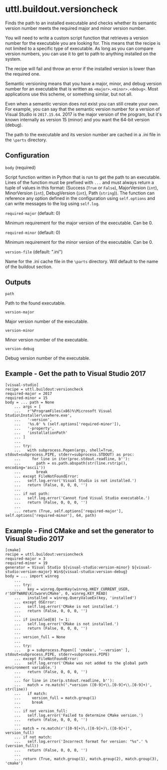# uttl.buildout.versioncheck

Finds the path to an installed executable and checks whether its semantic version number meets the required major and minor version number.

You will need to write a custom script function that retrieves a version number for the executable you are looking for. This means that the recipe is not limited to a specific type of executable. As long as you can compare version numbers, you can use it to get to path to anything installed on the system.

The recipe will fail and throw an error if the installed version is lower than the required one.

Semantic versioning means that you have a major, minor, and debug version number for an executable that is written as `<major>.<minor>.<debug>`. Most applications use this scheme, or something similar, but not all.

Even when a semantic version does not exist you can still create your own. For example, you can say that the semantic version number for a version of Visual Studio is `2017.15.64`. 2017 is the major version of the program, but it's known internally as version 15 (minor) and you want the 64-bit version (debug).

The path to the executable and its version number are cached in a .ini file in the `\parts` directory.

## Configuration

`body` (required)

Script function written in Python that is run to get the path to an executable. Lines of the function must be prefixed with `...` and must always return a tuple of values in this format: (Success (`True` or `False`), MajorVersion (`int`), MinorVersion (`int`), DebugVersion (`int`), Path (`string`)). The function can reference any option defined in the configuration using `self.options` and can write messages to the log using `self.log`.

`required-major` (default: 0)

Minimum requirement for the major version of the executable. Can be 0.

`required-minor` (default: 0)

Minimum requirement for the minor version of the executable. Can be 0.

`version-file` (default: "<name>.ini")

Name for the .ini cache file in the `\parts` directory. Will default to the name of the buildout section.

## Outputs

`path`

Path to the found executable.

`version-major`

Major version number of the executable.

`version-minor`

Minor version number of the executable.

`version-debug`

Debug version number of the executable.

## Example - Get the path to Visual Studio 2017

    [visual-studio]
    recipe = uttl.buildout:versioncheck
    required-major = 2017
    required-minor = 15
    body = ... path = None
        ... args = [ 
        ...   r'%ProgramFiles(x86)%\Microsoft Visual Studio\Installer\vswhere.exe',
        ...   '-version',
        ...   '%s.0' % (self.options['required-minor']),
        ...   '-property',
        ...   'installationPath'
        ... ]
        ...
        ... try:
        ...   with subprocess.Popen(args, shell=True, stdout=subprocess.PIPE, stderr=subprocess.STDOUT) as proc:
        ...     for line in iter(proc.stdout.readline, b''):
        ...       path = os.path.abspath(str(line.rstrip(), encoding='ascii'))
        ...       break
        ... except FileNotFoundError:
        ...   self.log.error('Visual Studio is not installed.')
        ...   return (False, 0, 0, 0, '')
        ...
        ... if not path:
        ...   self.log.error('Cannot find Visual Studio executable.')
        ...   return (False, 0, 0, 0, '')
        ...
        ... return (True, self.options['required-major'], self.options['required-minor'], 64, path)

## Example - Find CMake and set the generator to Visual Studio 2017

	[cmake]
	recipe = uttl.buildout:versioncheck
	required-major = 3
	required-minor = 19
	generator = Visual Studio ${visual-studio:version-minor} ${visual-studio:version-major} Win${visual-studio:version-debug}
	body = ... import winreg
		...
		... try:
		...   key = winreg.OpenKey(winreg.HKEY_CURRENT_USER, r'SOFTWARE\Kitware\CMake', 0, winreg.KEY_READ)
		...   installed = winreg.QueryValueEx(key, 'installed')
		... except OSError:
		...   self.log.error('CMake is not installed.')
		...   return (False, 0, 0, 0, '')
		...  
		... if installed[0] != 1:
		...   self.log.error('CMake is not installed.')
		...   return (False, 0, 0, 0, '')
		...
		... version_full = None
		...
		... try:
		...   p = subprocess.Popen([ 'cmake', '--version' ], stdout=subprocess.PIPE, stderr=subprocess.PIPE)
		... except FileNotFoundError:
		...   self.log.error('CMake was not added to the global path environment variable.')
		...   return (False, 0, 0, 0, '')
		...
		... for line in iter(p.stdout.readline, b''):
		...   match = re.match('.*version ([0-9]+\\.[0-9]+\\.[0-9]+)', str(line))
		...   if match:
		...     version_full = match.group(1)
		...     break
		...
		... if not version_full:
		...   self.log.error('Failed to determine CMake version.')
		...   return (False, 0, 0, 0, '')
		...
		... match = re.match(r'([0-9]+)\.([0-9]+)\.([0-9]+)', version_full)
		... if not match:
		...   self.log.error('Incorrect format for version: "%s".' % (version_full))
		...   return (False, 0, 0, 0, '')
		...
		... return (True, match.group(1), match.group(2), match.group(3), 'cmake')